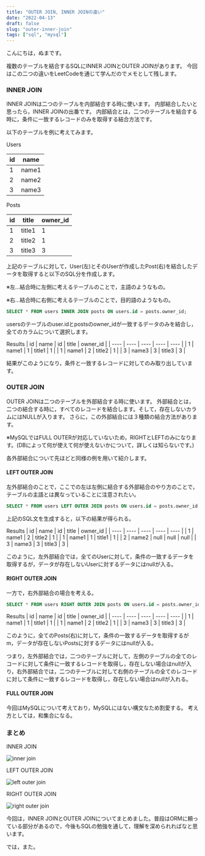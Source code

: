```yaml
---
title: "OUTER JOIN, INNER JOINの違い"
date: "2022-04-13"
draft: false
slug: "outer-inner-join"
tags: ["sql", "mysql"]
---
```


こんにちは，ぬまです。

複数のテーブルを結合するSQLにINNER JOINとOUTER JOINがあります。
今回はこの二つの違いをLeetCodeを通じて学んだのでメモとして残します。

### INNER JOIN
INNER JOINは二つのテーブルを内部結合する時に使います。
内部結合したいと思ったら，INNER JOINの出番です。
内部結合とは，二つのテーブルを結合する時に，条件に一致するレコードのみを取得する結合方法です。

以下のテーブルを例に考えてみます。

Users

| id | name |
| ---- | ---- |
| 1 | name1 |
| 2 | name2 |
| 3 | name3 |

Posts

| id | title | owner_id |
| ---- | ---- | ---- |
| 1 | title1 | 1 |
| 2 | title2 | 1 |
| 3 | title3 | 3 |

上記のテーブルに対して，User(左)とそのUserが作成したPost(右)を結合したデータを取得すると以下のSQL分を作成します。

※左...結合時に左側に考えるテーブルのことで，主語のようなもの。

※右...結合時に右側に考えるテーブルのことで，目的語のようなもの。

```sql
SELECT * FROM users INNER JOIN posts ON users.id = posts.owner_id;
```
usersのテーブルのuser.idとpostsのowner_idが一致するデータのみを結合し，全てのカラムについて選択します。

Results
| id | name | id | title | owner_id |
| ---- | ---- | ---- | ---- | ---- |
| 1 | name1 | 1 | title1 | 1 |
| 1 | name1 | 2 | title2 | 1 |
| 3 | name3 | 3 | title3 | 3 |

結果がこのようになり，条件と一致するレコードに対してのみ取り出しています。

### OUTER JOIN
OUTER JOINは二つのテーブルを外部結合する時に使います。
外部結合とは，二つの結合する時に，すべてのレコードを結合します。そして，存在しないカラムにはNULLが入ります。
さらに，この外部結合には３種類の結合方法があります。

※MySQLではFULL OUTERが対応していないため，RIGHTとLEFTのみになります。(DBによって何が使えて何が使えないかについて，詳しくは知らないです。)

各外部結合について先ほどと同様の例を用いて紹介します。

#### LEFT OUTER JOIN
左外部結合のことで，ここでの左は左側に結合する外部結合のやり方のことで，テーブルの主語とは異なっていることに注意されたい。

```sql
SELECT * FROM users LEFT OUTER JOIN posts ON users.id = posts.owner_id;
```
上記のSQL文を生成すると，以下の結果が得られる。

Results
| id | name | id | title | owner_id |
| ---- | ---- | ---- | ---- | ---- |
| 1 | name1 | 2 | title2 | 1 |
| 1 | name1 | 1 | title1 | 1 |
| 2 | name2 | null | null | null |
| 3 | name3 | 3 | title3 | 3 |

このように，左外部結合では，全てのUserに対して，条件の一致するデータを取得するが，データが存在しないUserに対するデータにはnullが入る。

#### RIGHT OUTER JOIN
一方で，右外部結合の場合を考える。

```sql
SELECT * FROM users RIGHT OUTER JOIN posts ON users.id = posts.owner_id;
```

Results
| id | name | id | title | owner_id |
| ---- | ---- | ---- | ---- | ---- |
| 1 | name1 | 1 | title1 | 1 |
| 1 | name1 | 2 | title2 | 1 |
| 3 | name3 | 3 | title3 | 3 |

このように，全てのPosts(右)に対して，条件の一致するデータを取得するがm，データが存在しないPostsに対するデータにはnullが入る。

つまり，左外部結合では，二つのテーブルに対して，左側のテーブルの全てのレコードに対して条件に一致するレコードを取得し，存在しない場合はnullが入り，右外部結合では，二つのテーブルに対して右側のテーブルの全てのレコードに対して条件に一致するレコードを取得し，存在しない場合はnullが入れる。

#### FULL OUTER JOIN
今回はMySQLについて考えており，MySQLにはない構文なため割愛する。
考え方としては，和集合になる。

### まとめ
INNER JOIN

![inner join](/images/posts/inner_join.png)

LEFT OUTER JOIN

![left outer join](/images/posts/left_outer_join.png)


RIGHT OUTER JOIN

![right outer join](/images/posts/right_outer_join.png)

今回は，INNER JOINとOUTER JOINについてまとめました。普段はORMに頼っている部分があるので，今後もSQLの勉強を通して，理解を深められればなと思います。

では，また。
